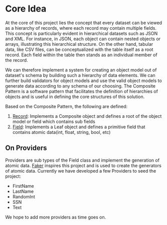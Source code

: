 # Core Idea

At the core of this project lies the concept that every dataset can be viewed as a hierarchy of records, where each record may contain multiple fields. This concept is particularly evident in hierarchical datasets such as JSON and XML. For instance, in JSON, each object can contain nested objects or arrays, illustrating this hierarchical structure. On the other hand, tabular data, like CSV files, can be conceptualized with the table itself as a root record. Each field within the table then stands as an individual member of the record.

We can therefore implement a system for creating an object model out of dataset's schema by building such a hierarchy of data elements. We can further build validators for object models and use the valid object models to generate data according to any schema of our choosing. The Composite Pattern is a software pattern that facilitates the definition of hierarchies of objects and is useful in defining the core structures of this solution.

Based on the Composite Pattern, the following are defined:
1. [Record](../odsynth/core/object_model.py): Implements a Composite object and defines a root of the object model or field which contains sub fields
1. [Field](../odsynth/core/object_model.py): Implements a Leaf object and defines a primitive field that contains atomic data(int, float, string, bool, etc)

## On Providers
Providers are sub types of the Field class and implement the generation of atomic data. [Faker](https://github.com/joke2k/faker) inspires this project and is used to create the generators of atomic data. Currently we have developed a few Providers to seed the project:
* FirstName
* LastName
* RandomInt
* SSN
* Text

We hope to add more providers as time goes on.
